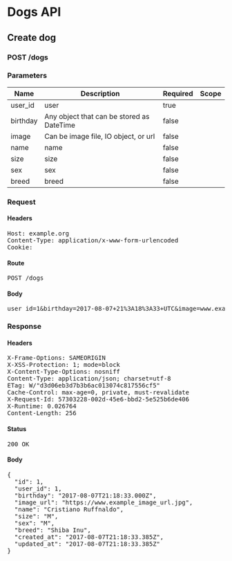 # Dogs API

## Create dog

### POST /dogs

### Parameters

| Name | Description | Required | Scope |
|------|-------------|----------|-------|
| user_id |  user | true |  |
| birthday | Any object that can be stored as DateTime | false |  |
| image | Can be image file, IO object, or url | false |  |
| name |  name | false |  |
| size |  size | false |  |
| sex |  sex | false |  |
| breed |  breed | false |  |

### Request

#### Headers

<pre>Host: example.org
Content-Type: application/x-www-form-urlencoded
Cookie: </pre>

#### Route

<pre>POST /dogs</pre>

#### Body

<pre>user_id=1&birthday=2017-08-07+21%3A18%3A33+UTC&image=www.example.com%2Fpickles.jpg&name=Cristiano+Ruffnaldo&size=M&sex=M&breed=Shiba+Inu</pre>

### Response

#### Headers

<pre>X-Frame-Options: SAMEORIGIN
X-XSS-Protection: 1; mode=block
X-Content-Type-Options: nosniff
Content-Type: application/json; charset=utf-8
ETag: W/&quot;d3d06eb3d7b3b6ac013074c817556cf5&quot;
Cache-Control: max-age=0, private, must-revalidate
X-Request-Id: 57303228-002d-45e6-bbd2-5e525b6de406
X-Runtime: 0.026764
Content-Length: 256</pre>

#### Status

<pre>200 OK</pre>

#### Body

<pre>{
  "id": 1,
  "user_id": 1,
  "birthday": "2017-08-07T21:18:33.000Z",
  "image_url": "https://www.example_image_url.jpg",
  "name": "Cristiano Ruffnaldo",
  "size": "M",
  "sex": "M",
  "breed": "Shiba Inu",
  "created_at": "2017-08-07T21:18:33.385Z",
  "updated_at": "2017-08-07T21:18:33.385Z"
}</pre>
